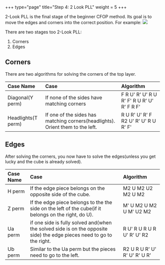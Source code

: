 +++
type="page"
title="Step 4: 2 Look PLL"
weight = 5
+++

2-Look PLL is the final stage of the beginner CFOP method. Its goal is to move the edges and corners into the correct position. For example:
![](/images/bcfop/bcfop_PLL_example.png)

There are two stages too 2-Look PLL:
1. Corners
2. Edges

## Corners

There are two algorithms for solving the corners of the top layer.

|Case Name|Case|Algorithm|
|:-|:-|:-|
|Diagonal(Y perm)|If none of the sides have matching corners|F R U' R' U' R U R' F' R U R' U' R' F R F'|
|Headlights(T perm)|If one of the sides has matching corners(headlights). Orient them to the left.|R U R' U' R' F R2 U' R' U' R U R' F'|

## Edges

After solving the corners, you now have to solve the edges(unless you get lucky and the cube is already solved).

|Case Name|Case|Algorithm|
|:-|:-|:-|
|H perm|If the edge piece belongs on the opposite side of the cube.|M2 U M2 U2 M2 U M2|
|Z perm|If the edge piece belongs to the the side on the left of the cube(if it belongs on the right, do U).|M' U M2 U M2 U M' U2 M2|
|Ua perm|if one side is fully solved and(when the solved side is on the opposite side) the edge pieces need to go to the right.|R U' R U R U R U' R' U' R2|
|Ub perm|Similar to the Ua perm but the pieces need to go to the left.|R2 U R U R' U' R' U' R' U R'|